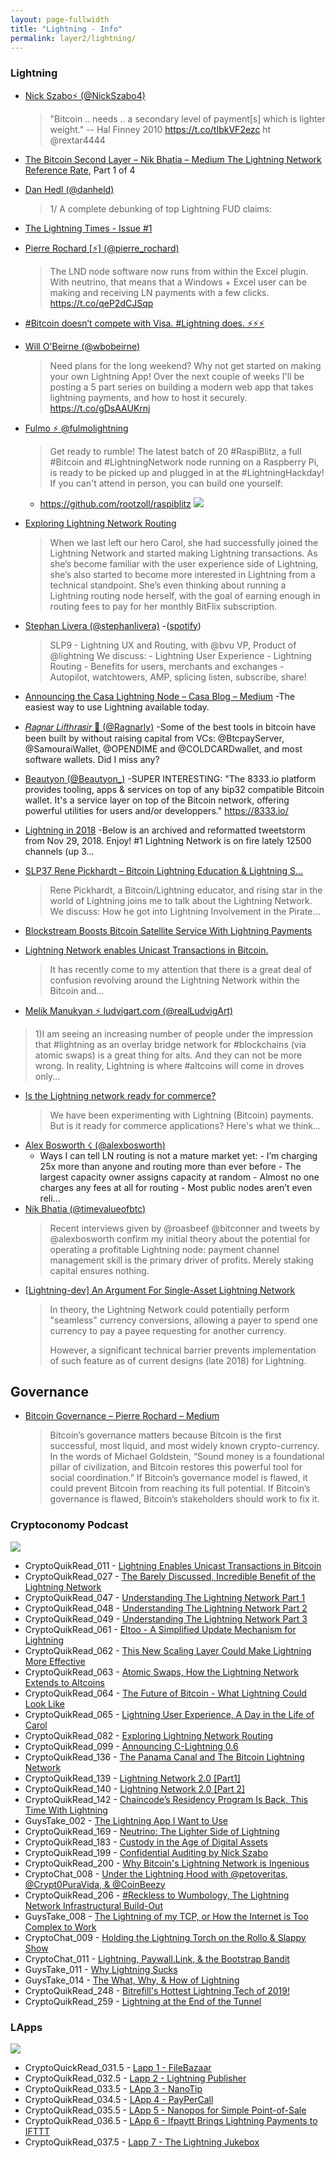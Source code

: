 ```yaml
---
layout: page-fullwidth
title: "Lightning - Info"
permalink: layer2/lightning/
---
```


### Lightning
* [Nick Szabo⚡️ (@NickSzabo4)](https://twitter.com/NickSzabo4/status/846492284036145152)
  >"Bitcoin .. needs .. a secondary level of payment[s] which is lighter weight." -- Hal Finney 2010 https://t.co/tIbkVF2ezc ht @rextar4444
* [The Bitcoin Second Layer – Nik Bhatia – Medium The Lightning Network Reference Rate](https://medium.com/@timevalueofbtc/the-bitcoin-second-layer-d503949d0a06), Part 1 of 4
* [Dan Hedl (@danheld)](https://twitter.com/danheld/status/1033044447842336768)
  >1/ A complete debunking of top Lightning FUD claims:
* [The Lightning Times - Issue #1](http://web.archive.org/web/20180820184635/https://the-lightning-times.ongoodbits.com/2018/08/20/issue-1)
* [Pierre Rochard [⚡️] (@pierre_rochard)](https://twitter.com/pierre_rochard/status/1055159992733626368)
  >The LND node software now runs from within the Excel plugin. With neutrino, that means that a Windows + Excel user can be making and receiving LN payments with a few clicks. https://t.co/qeP2dCJSqp
* [#Bitcoin doesn’t compete with Visa. #Lightning does. ⚡️⚡️⚡️](https://twitter.com/btc/status/1052973003867271168)
* [Will O'Beirne (@wbobeirne)](https://twitter.com/wbobeirne/status/1131989707389329408?s=12)
  >Need plans for the long weekend? Why not get started on making your own Lightning App! Over the next couple of weeks I'll be posting a 5 part series on building a modern web app that takes lightning payments, and how to host it securely. https://t.co/gDsAAUKrnj
* [Fulmo ⚡ @fulmolightning](https://twitter.com/fulmolightning/status/1035183579196743680)
  >Get ready to rumble! The latest batch of 20 #RaspiBlitz, a full #Bitcoin and #LightningNetwork node running on a Raspberry Pi, is ready to be picked up and plugged in at the #LightningHackday! If you can't attend in person, you can build one yourself: 
  - https://github.com/rootzoll/raspiblitz
  ![](https://imgur.com/edaW3pO.png)

* [Exploring Lightning Network Routing](https://blog.lightning.engineering/posts/2018/05/30/routing.html)
  >When we last left our hero Carol, she had successfully joined the Lightning Network and started making Lightning transactions. As she’s become familiar with the user experience side of Lightning, she’s also started to become more interested in Lightning from a technical standpoint. She’s even thinking about running a Lightning routing node herself, with the goal of earning enough in routing fees to pay for her monthly BitFlix subscription. 
* [Stephan Livera (@stephanlivera)](https://twitter.com/stephanlivera/status/1028079725460111360) -([spotify](https://open.spotify.com/episode/7eq7H9t54IvnLo4QKA9rrb))
  >SLP9 - Lightning UX and Routing, with @bvu VP, Product of @lightning We discuss: - Lightning User Experience - Lightning Routing - Benefits for users, merchants and exchanges - Autopilot, watchtowers, AMP, splicing listen, subscribe, share! 
* [Announcing the Casa Lightning Node – Casa Blog – Medium](https://medium.com/casa/announcing-the-casa-lightning-node-596df7a7427) -The easiest way to use Lightning available today.
* [𝑅𝑎𝑔𝑛𝑎𝑟 𝐿𝑖𝑓𝑡ℎ𝑟𝑎𝑠𝑖𝑟 🏴 (@Ragnarly)](https://twitter.com/Ragnarly/status/1039113181023490050) -Some of the best tools in bitcoin have been built by without raising capital from VCs: @BtcpayServer, @SamouraiWallet, @OPENDIME and @COLDCARDwallet, and most software wallets. Did I miss any?
* [Beautyon (@Beautyon_)](https://twitter.com/Beautyon_/status/1062100915925213185) -SUPER INTERESTING: "The 8333.io platform provides tooling, apps & services on top of any bip32 compatible Bitcoin wallet. It's a service layer on top of the Bitcoin network, offering powerful utilities for users and/or developpers." https://8333.io/
* [Lightning in 2018](https://shea.io/lightning-in-2018)
  -Below is an archived and reformatted tweetstorm from Nov 29, 2018. Enjoy! #1 Lightning Network is on fire lately 12500 channels (up 3…
* [SLP37 Rene Pickhardt – Bitcoin Lightning Education & Lightning S...](https://stephanlivera.com/episode/37)
  >Rene Pickhardt, a Bitcoin/Lightning educator, and rising star in the world of Lightning joins me to talk about the Lightning Network. We discuss: How he got into Lightning Involvement in the Pirate…
* [Blockstream Boosts Bitcoin Satellite Service With Lightning Payments](https://www.coindesk.com/blockstream-boosts-bitcoin-satellite-service-with-lightning-payments)
* [Lightning Network enables Unicast Transactions in Bitcoin.](https://medium.com/@melik_87377/lightning-network-enables-unicast-transactions-in-bitcoin-lightning-is-bitcoins-tcp-ip-stack-8ec1d42c14f5)
  >It has recently come to my attention that there is a great deal of confusion revolving around the Lightning Network within the Bitcoin and…
 * [Melik Manukyan ⚡️ ludvigart.com (@realLudvigArt)](https://twitter.com/realLudvigArt/status/1037592389529919488)
  >1)I am seeing an increasing number of people under the impression that #lightning as an overlay bridge network for #blockchains (via atomic swaps) is a great thing for alts. And they can not be more wrong. In reality, Lightning is where #altcoins will come in droves only...
* [Is the Lightning network ready for commerce?](https://www.scipioerp.com/2018/12/12/is-lightning-ready-for-commerce/)
  >We have been experimenting with Lightning (Bitcoin) payments. But is it ready for commerce applications? Here's what we think...
* [Alex Bosworth ☇ (@alexbosworth)](https://twitter.com/alexbosworth/status/1078353292768403456)
  - Ways I can tell LN routing is not a mature market yet: - I’m charging 25x more than anyone and routing more than ever before - The largest capacity owner assigns capacity at random - Almost no one charges any fees at all for routing - Most public nodes aren’t even reli...
* [Nik Bhatia (@timevalueofbtc)](https://twitter.com/timevalueofbtc/status/1078337607493332992) 
  >Recent interviews given by @roasbeef @bitconner and tweets by @alexbosworth confirm my initial theory about the potential for operating a profitable Lightning node: payment channel management skill is the primary driver of profits. Merely staking capital ensures nothing.
* [[Lightning-dev] An Argument For Single-Asset Lightning Network](https://lists.linuxfoundation.org/pipermail/lightning-dev/2018-December/001752.html)
  >In theory, the Lightning Network could potentially perform "seamless" currency conversions, allowing a payer to spend one currency to pay a payee requesting for another currency.
  >
  >However, a significant technical barrier prevents implementation of such feature as of current designs (late 2018) for Lightning.


## Governance
* [Bitcoin Governance – Pierre Rochard – Medium](https://medium.com/@pierre_rochard/bitcoin-governance-37e86299470f)
  >Bitcoin’s governance matters because Bitcoin is the first successful, most liquid, and most widely known crypto-currency. In the words of Michael Goldstein, “Sound money is a foundational pillar of civilization, and Bitcoin restores this powerful tool for social coordination.” If Bitcoin’s governance model is flawed, it could prevent Bitcoin from reaching its full potential. If Bitcoin’s governance is flawed, Bitcoin’s stakeholders should work to fix it.


### Cryptoconomy Podcast

[![](https://imgur.com/k55OjEO.png)](https://medium.com/@melik_87377/lightning-network-enables-unicast-transactions-in-bitcoin-lightning-is-bitcoins-tcp-ip-stack-8ec1d42c14f5)

* CryptoQuikRead_011 - [Lightning Enables Unicast Transactions in Bitcoin](https://anchor.fm/thecryptoconomy/episodes/CryptoQuikRead_011---Lightning-Enables-Unicast-Transactions-in-Bitcoin-e2nduh)
* CryptoQuikRead_027 - [The Barely Discussed, Incredible Benefit of the Lightning Network](https://anchor.fm/thecryptoconomy/episodes/CryptoQuikRead_027---The-Barely-Discussed--Incredible-Benefit-of-the-Lightning-Network-e2ndu1)
* CryptoQuikRead_047 - [Understanding The Lightning Network Part 1](https://anchor.fm/thecryptoconomy/episodes/CryptoQuikRead_047---Understanding-The-Lightning-Network-Part-1-e2ndtd)
* CryptoQuikRead_048 - [Understanding The Lightning Network Part 2](https://anchor.fm/thecryptoconomy/episodes/CryptoQuikRead_048---Understanding-The-Lightning-Network-Part-2-e2ndt4)
* CryptoQuikRead_049 - [Understanding The Lightning Network Part 3](https://anchor.fm/thecryptoconomy/episodes/CryptoQuikRead_049---Understanding-The-Lightning-Network-Part-3-e2ndtc)
* CryptoQuikRead_061 - [Eltoo - A Simplified Update Mechanism for Lightning](https://anchor.fm/thecryptoconomy/episodes/CryptoQuikRead_061---Eltoo---A-Simplified-Update-Mechanism-for-Lightning-e2ndso)
* CryptoQuikRead_062 - [This New Scaling Layer Could Make Lightning More Effective](https://anchor.fm/thecryptoconomy/episodes/CryptoQuikRead_062---This-New-Scaling-Layer-Could-Make-Lightning-More-Effective-e2ndsn)
* CryptoQuikRead_063 - [Atomic Swaps, How the Lightning Network Extends to Altcoins](https://anchor.fm/thecryptoconomy/episodes/CryptoQuikRead_063---Atomic-Swaps--How-the-Lightning-Network-Extends-to-Altcoins-e2ndsm)
* CryptoQuikRead_064 - [The Future of Bitcoin - What Lightning Could Look Like](https://anchor.fm/thecryptoconomy/episodes/CryptoQuikRead_064---The-Future-of-Bitcoin---What-Lightning-Could-Look-Like-e2ndsk)
* CryptoQuikRead_065 - [Lightning User Experience, A Day in the Life of Carol](https://anchor.fm/thecryptoconomy/episodes/CryptoQuikRead_065---Lightning-User-Experience--A-Day-in-the-Life-of-Carol-e2ndsl)
* CryptoQuikRead_082 - [Exploring Lightning Network Routing](https://anchor.fm/thecryptoconomy/episodes/CryptoQuikRead_082---Exploring-Lightning-Network-Routing-e2nds3)
* CryptoQuikRead_099 - [Announcing C-Lightning 0.6](https://anchor.fm/thecryptoconomy/episodes/CryptoQuikRead_099---Announcing-C-Lightning-0-6-e2ndrh)
* CryptoQuikRead_136 - [The Panama Canal and The Bitcoin Lightning Network](https://anchor.fm/thecryptoconomy/episodes/CryptoQuikRead_136---The-Panama-Canal-and-The-Bitcoin-Lightning-Network-e2ndq9)
* CryptoQuikRead_139 - [Lightning Network 2.0 [Part1]](https://anchor.fm/thecryptoconomy/episodes/CryptoQuikRead_139---Lightning-Network-2-0-Part1-e2ndq7) 
* CryptoQuikRead_140 - [Lightning Network 2.0 [Part 2]](https://anchor.fm/thecryptoconomy/episodes/CryptoQuikRead_140---Lightning-Network-2-0-Part-2-e2ndq6)
* CryptoQuikRead_142 - [Chaincode’s Residency Program Is Back, This Time With Lightning](https://anchor.fm/thecryptoconomy/episodes/CryptoQuikRead_142---Chaincodes-Residency-Program-Is-Back--This-Time-With-Lightning-e2ndq3)
* GuysTake_002 - [The Lightning App I Want to Use](https://anchor.fm/thecryptoconomy/episodes/GuysTake_002---The-Lightning-App-I-Want-to-Use-e2ndp6)
* CryptoQuikRead_169 - [Neutrino: The Lighter Side of Lightning](https://anchor.fm/thecryptoconomy/episodes/CryptoQuikRead_169---Neutrino-The-Lighter-Side-of-Lightning-e2ndp4)
* CryptoQuikRead_183 - [Custody in the Age of Digital Assets](https://anchor.fm/thecryptoconomy/episodes/CryptoQuikRead_183---Custody-in-the-Age-of-Digital-Assets-e2ndoi)
* CryptoQuikRead_199 - [Confidential Auditing by Nick Szabo](https://anchor.fm/thecryptoconomy/episodes/CryptoQuikRead_199---Confidential-Auditing-by-Nick-Szabo-e2oqkk)
* CryptoQuikRead_200 - [Why Bitcoin's Lightning Network is Ingenious](https://anchor.fm/thecryptoconomy/episodes/CryptoQuikRead_200---Why-Bitcoins-Lightning-Network-is-Ingenious-e2plij)
* CryptoChat_008 - [Under the Lightning Hood with @petoveritas, @Crypt0PuraVida, & @CoinBeezy](https://anchor.fm/thecryptoconomy/episodes/CryptoChat_008---Under-the-Lightning-Hood-with-petoveritas--Crypt0PuraVida---CoinBeezy-e2q4gf)
* CryptoQuikRead_206 - [#Reckless to Wumbology, The Lightning Network Infrastructural Build-Out](https://anchor.fm/thecryptoconomy/episodes/CryptoQuikRead_206---Reckless-to-Wumbology--The-Lightning-Network-Infrastructural-Build-Out-e3235m)
* GuysTake_008 - [The Lightning of my TCP, or How the Internet is Too Complex to Work](https://anchor.fm/thecryptoconomy/episodes/GuysTake_008---The-Lightning-of-my-TCP--or-How-the-Internet-is-Too-Complex-to-Work-e32omd)
* CryptoChat_009 - [Holding the Lightning Torch on the Rollo & Slappy Show](https://anchor.fm/thecryptoconomy/episodes/CryptoChat_009---Holding-the-Lightning-Torch-on-the-Rollo--Slappy-Show-e36t53)
* CryptoChat_011 - [Lightning, Paywall.Link, & the Bootstrap Bandit](https://anchor.fm/thecryptoconomy/episodes/CryptoChat_011---Lightning--Paywall-Link---the-Bootstrap-Bandit-e3smfp)
* GuysTake_011 - [Why Lightning Sucks](https://anchor.fm/thecryptoconomy/episodes/GuysTake_011---Why-Lightning-Sucks-e3r95t)
* GuysTake_014 - [The What, Why, & How of Lightning](https://anchor.fm/thecryptoconomy/episodes/GuysTake_014---The-What--Why---How-of-Lightning-e41pbe)
* CryptoQuikRead_248 - [Bitrefill's Hottest Lightning Tech of 2019!](https://anchor.fm/thecryptoconomy/episodes/CryptoQuikRead_248---Bitrefills-Hottest-Lightning-Tech-of-2019-e426ph)
* CryptoQuikRead_259 - [Lightning at the End of the Tunnel](https://anchor.fm/thecryptoconomy/episodes/CryptoQuikRead_259---Lightning-at-the-End-of-the-Tunnel-e4a35k)

### LApps

[![](https://imgur.com/qs08w40.png)](https://dev.lightning.community/lapps/)


* CryptoQuickRead_031.5 - [Lapp 1 - FileBazaar](https://anchor.fm/thecryptoconomy/episodes/CryptoQuickRead_031-5---Lapp-1---FileBazaar-e2ndts)
* CryptoQuikRead_032.5 - [Lapp 2 - Lightning Publisher](https://anchor.fm/thecryptoconomy/episodes/CryptoQuikRead_032-5---Lapp-2---Lightning-Publisher-e2ndtq)
* CryptoQuikRead_033.5 - [LApp 3 - NanoTip](https://anchor.fm/thecryptoconomy/episodes/CryptoQuikRead_033-5---LApp-3---NanoTip-e2ndto)
* CryptoQuikRead_034.5 - [LApp 4 - PayPerCall](https://anchor.fm/thecryptoconomy/episodes/CryptoQuikRead_034-5---LApp-4---PayPerCall-e2ndtm)
* CryptoQuikRead_035.5 - [LApp 5 - Nanopos for Simple Point-of-Sale](https://anchor.fm/thecryptoconomy/episodes/CryptoQuikRead_035-5---LApp-5---Nanopos-for-Simple-Point-of-Sale-e2ndtk)
* CryptoQuikRead_036.5 - [LApp 6 - Ifpaytt Brings Lightning Payments to IFTTT](https://anchor.fm/thecryptoconomy/episodes/CryptoQuikRead_036-5---LApp-6---Ifpaytt-Brings-Lightning-Payments-to-IFTTT-e2ndth)
* CryptoQuikRead_037.5 - [Lapp 7 - The Lightning Jukebox](https://anchor.fm/thecryptoconomy/episodes/CryptoQuikRead_037-5---Lapp-7---The-Lightning-Jukebox-e2ndti)
